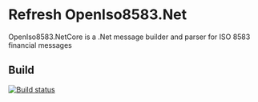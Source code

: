 # Refresh OpenIso8583.Net

OpenIso8583.NetCore is a .Net message builder and parser for ISO 8583 financial messages

## Build
[![Build status](https://ci.appveyor.com/api/projects/status/g1uxeaq3e1y0kvn6)](https://ci.appveyor.com/project/joxley/openiso8583-net)
